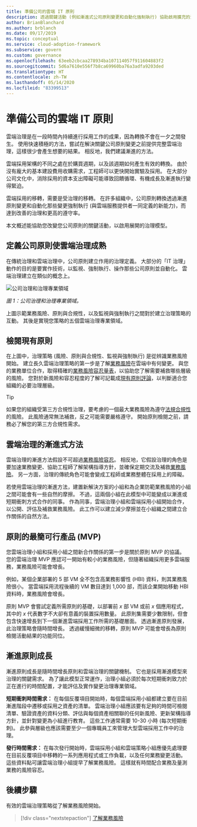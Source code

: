 ```yaml
---
title: 準備公司的雲端 IT 原則
description: 透過關鍵活動 (例如漸進式公司原則變更和自動化強制執行) 協助啟用擴充的治理模型。
author: BrianBlanchard
ms.author: brblanch
ms.date: 09/17/2019
ms.topic: conceptual
ms.service: cloud-adoption-framework
ms.subservice: govern
ms.custom: governance
ms.openlocfilehash: 63eeb2cbcaa278934ba107114057f911604883f2
ms.sourcegitcommit: 5d6a7610e556f7b8ca69960ba76a3adfa9203ded
ms.translationtype: HT
ms.contentlocale: zh-TW
ms.lasthandoff: 05/14/2020
ms.locfileid: "83399513"
---
```

<!-- markdownlint-disable MD026 -->

# <a name="prepare-corporate-it-policy-for-the-cloud"></a>準備公司的雲端 IT 原則

雲端治理是在一段時間內持續進行採用工作的成果，因為轉換不會在一夕之間發生。 使用快速積極的方法，嘗試在解決關鍵公司原則變更之前提供完整雲端治理，這樣很少會產生想要的結果。 相反地，我們建議漸進的方法。

雲端採用架構的不同之處在於購買週期，以及該週期如何產生有效的轉換。 由於沒有龐大的基本建設費用收購需求，工程師可以更快開始實驗及採用。 在大部分公司文化中，消除採用的資本支出障礙可能導致回饋循環、有機成長及漸進執行變得緊迫。

雲端採用的移轉，需要是受治理的移轉。 在許多組織中，公司原則轉換透過漸進原則變更和自動化那些變更強制執行 (與雲端服務提供者一同定義的新能力)，而達到改善的治理和更高的遵守率。

本文概述能協助您改變您公司原則的關鍵活動，以啟用展開的治理模型。

## <a name="define-corporate-policy-to-mature-cloud-governance"></a>定義公司原則使雲端治理成熟

在傳統治理和雲端治理中，公司原則建立作用的治理定義。 大部分的「IT 治理」動作的目的是要實作技術，以監視、強制執行、操作那些公司原則並自動化。 雲端治理建立在類似的概念上。

![公司治理和治理專業領域](../../_images/operational-transformation-govern-large.png)

_圖 1：公司治理和治理專業領域。_

上圖示範業務風險、原則與合規性，以及監視與強制執行之間對於建立治理策略的互動。 其後是實現您策略的五個雲端治理專業領域。

## <a name="review-existing-policies"></a>檢閱現有原則

在上圖中，治理策略 (風險、原則與合規性、監視與強制執行) 是從辨識業務風險開始。 建立長久雲端治理策略的第一步是了解[業務風險](./business-risk.md)在雲端中有何變更。 與您的業務單位合作，取得精確的[業務風險容忍量表](./risk-tolerance.md)，以協助您了解需要補救哪些層級的風險。 您對於新風險和容忍程度的了解可記載成[現有原則評論](./cloud-policy-review.md)，以判斷適合您組織的必要治理層級。

> [!TIP]
> 如果您的組織受第三方合規性治理，要考慮的一個最大業務風險為遵守[法規合規性](./regulatory-compliance.md)的風險。 此風險通常無法補救，反之可能需要嚴格遵守。 開始原則檢閱之前，請務必了解您的第三方合規性需求。

## <a name="an-incremental-approach-to-cloud-governance"></a>雲端治理的漸進式方法

雲端治理的漸進方法假設不可超過[業務風險容忍](./risk-tolerance.md)。 相反地，它假設治理的角色是要加速業務變更、協助工程師了解架構指導方針，並確保定期交流及補救[業務風險](./business-risk.md)。 另一方面，治理的傳統角色可能會變成工程師或業務整體在採用上的障礙。

若使用雲端治理的漸進方法，建置新解決方案的小組和為企業防範業務風險的小組之間可能會有一些自然的摩擦。 不過，這兩個小組在此模型中可能變成以漸進或短期衝刺方式合作的同事。 作為同事，雲端治理小組和雲端採用小組開始合作，以公開、評估及補救業務風險。 此工作可以建立減少摩擦並在小組織之間建立合作關係的自然方法。

## <a name="minimum-viable-product-mvp-for-policy"></a>原則的最簡可行產品 (MVP)

您雲端治理小組和採用小組之間新合作關係的第一步是關於原則 MVP 的協議。 您的雲端治理 MVP 應認可一開始有較小的業務風險，但隨著組織採用更多雲端服務，業務風險可能會增長。

<!-- cSpell:ignore HBI -->

例如，某個企業部署的 5 部 VM 全不包含高業務影響性 (HBI) 資料，則其業務風險很小。 當雲端採用流程後續的 VM 數目達到 1,000 部，而該企業開始移動 HBI 資料時，業務風險會增長。

原則 MVP 會嘗試定義所需原則的基礎，以部署前 _x_ 部 VM 或前 _x_ 個應用程式，其中的 _x_ 代表數字不大卻有意義的裝置採用數量。 此原則集需要少數限制，但會包含快速增長到下一個漸進雲端採用工作所需的基礎層面。 透過漸進原則發展，此治理策略會隨時間增長。 透過緩慢細微的移轉，原則 MVP 可能會增長為原則檢閱活動結果的功能同位。

## <a name="incremental-policy-growth"></a>漸進原則成長

漸進原則成長是隨時間增長原則和雲端治理的關鍵機制。 它也是採用漸進模型來治理的關鍵需求。 為了讓此模型正常運作，治理小組必須於每次短期衝刺致力於正在進行的時間配置，才能評估及實作變更治理專業領域。

**短期衝刺時間需求：** 在每個反覆項目開始時，每個雲端採用小組都建立要在目前漸進階段中遷移或採用之資產的清單。 雲端治理小組應該要有足夠的時間可檢閱清單、驗證資產的資料分類、評估與每個資產相關聯的任何新風險、更新架構指導方針，並針對變更為小組進行教育。 這些工作通常需要 10-30 小時 (每次短期衝刺)。 此參與層級也應該需要至少一個專職員工來管理大型雲端採用工作中的治理。

**發行時間需求：** 在每次發行開始時，雲端採用小組和雲端策略小組應優先處理要在目前反覆項目中移轉的一系列應用程式或工作負載，以及任何業務變更活動。 這些資料點可讓雲端治理小組提早了解業務風險。 這樣就有時間配合業務及量測業務的風險容忍。

## <a name="next-steps"></a>後續步驟

有效的雲端治理策略從了解業務風險開始。

> [!div class="nextstepaction"]
> [了解業務風險](./business-risk.md)
